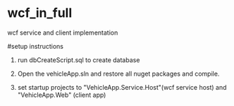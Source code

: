 # wcf_in_full
wcf service and client implementation

#setup instructions
1) run dbCreateScript.sql to create database

2) Open the vehicleApp.sln and restore all nuget packages and compile.

3) set startup projects to "VehicleApp.Service.Host"(wcf service host) and "VehicleApp.Web" (client app)
